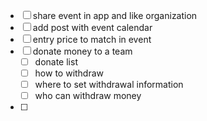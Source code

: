 - [ ]  share event in app and like organization
- [ ] add post with event calendar
- [ ] entry price to  match in event
- [ ] donate money to a team
	- [ ] donate list
	- [ ] how to withdraw
	- [ ] where to set withdrawal information
	- [ ] who can withdraw money
- [ ] 